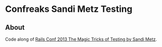 # Confreaks Sandi Metz Testing

## About

Code along of [Rails Conf 2013 The Magic Tricks of Testing by Sandi Metz](https://www.youtube.com/watch?v=URSWYvyc42M).
